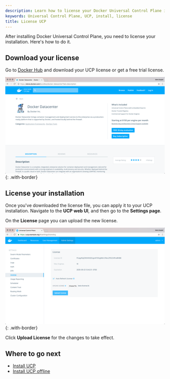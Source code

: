 ```yaml
---
description: Learn how to license your Docker Universal Control Plane installation.
keywords: Universal Control Plane, UCP, install, license
title: License UCP
---
```


After installing Docker Universal Control Plane, you need to license your
installation. Here's how to do it.

## Download your license

Go to [Docker Hub](https://hub.docker.com/bundles/docker-datacenter) and
download your UCP license or get a free trial license.

![](../images/license-ucp-1.png){: .with-border}


## License your installation

Once you've downloaded the license file, you can apply it to your UCP
installation. Navigate to the **UCP web UI**, and then go to the **Settings
page**.

On the **License** page you can upload the new license.

![](../images/license-ucp-2.png){: .with-border}

Click **Upload License** for the changes to take effect.

## Where to go next

* [Install UCP](index.md)
* [Install UCP offline](install-offline.md)
